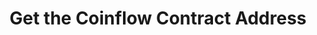 ---
title: Get the Coinflow Contract Address
excerpt: Get the Coinflow Contract address by blockchain
api:
  file: swagger (2).json
  operationId: GetContractAddresses
hidden: false
---